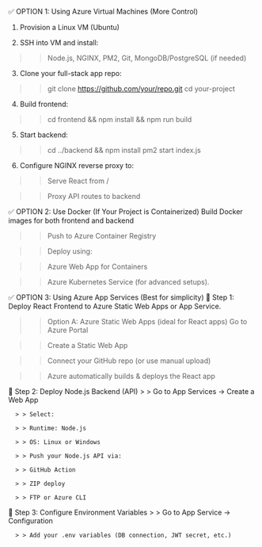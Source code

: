 ✅ OPTION 1: Using Azure Virtual Machines (More Control)

1.  Provision a Linux VM (Ubuntu)

2.  SSH into VM and install:

> > Node.js, NGINX, PM2, Git, MongoDB/PostgreSQL (if needed)

3.  Clone your full-stack app repo:

> > git clone https://github.com/your/repo.git
> > cd your-project

4. Build frontend:

> > cd frontend && npm install && npm run build

5. Start backend:

> > cd ../backend && npm install
> > pm2 start index.js

6. Configure NGINX reverse proxy to:

> > Serve React from /

> > Proxy API routes to backend

✅ OPTION 2:
Use Docker (If Your Project is Containerized)
Build Docker images for both frontend and backend

> > Push to Azure Container Registry

> > Deploy using:

> > Azure Web App for Containers

> > Azure Kubernetes Service (for advanced setups).

✅ OPTION 3:
Using Azure App Services (Best for simplicity)
🔹 Step 1: Deploy React Frontend to Azure Static Web Apps or App Service.

> > Option A: Azure Static Web Apps (ideal for React apps)
> > Go to Azure Portal

> > Create a Static Web App

> > Connect your GitHub repo (or use manual upload)

> > Azure automatically builds & deploys the React app

🔹 Step 2: Deploy Node.js Backend (API) > > Go to App Services → Create a Web App

      > > Select:

      > > Runtime: Node.js

      > > OS: Linux or Windows

      > > Push your Node.js API via:

      > > GitHub Action

      > > ZIP deploy

      > > FTP or Azure CLI

🔹 Step 3: Configure Environment Variables > > Go to App Service → Configuration

      > > Add your .env variables (DB connection, JWT secret, etc.)
